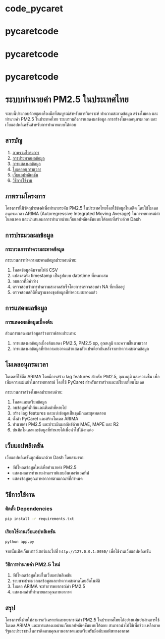 # code_pycaret
# pycaretcode
# pycaretcode
# pycaretcode
# ระบบทำนายค่า PM2.5 ในประเทศไทย

ระบบนี้ประกอบด้วยชุดเครื่องมือที่สมบูรณ์สำหรับการวิเคราะห์ ทำความสะอาดข้อมูล สร้างโมเดล และทำนายค่า PM2.5 ในประเทศไทย ระบบรวมถึงการแสดงผลข้อมูล การสร้างโมเดลอนุกรมเวลา และเว็บแอปพลิเคชันสำหรับการทำนายแบบโต้ตอบ

## สารบัญ
1. [ภาพรวมโครงการ](#ภาพรวมโครงการ)
2. [การประมวลผลข้อมูล](#การประมวลผลข้อมูล)
3. [การแสดงผลข้อมูล](#การแสดงผลข้อมูล)
4. [โมเดลอนุกรมเวลา](#โมเดลอนุกรมเวลา)
5. [เว็บแอปพลิเคชัน](#เว็บแอปพลิเคชัน)
6. [วิธีการใช้งาน](#วิธีการใช้งาน)

## ภาพรวมโครงการ

โครงการนี้มีวัตถุประสงค์เพื่อทำนายระดับ PM2.5 ในประเทศไทยโดยใช้ข้อมูลในอดีต โดยใช้โมเดลอนุกรมเวลา ARIMA (Autoregressive Integrated Moving Average) ในการพยากรณ์ค่าในอนาคต และนำเสนอผลการทำนายผ่านเว็บแอปพลิเคชันแบบโต้ตอบที่สร้างด้วย Dash

## การประมวลผลข้อมูล

### กระบวนการทำความสะอาดข้อมูล

กระบวนการทำความสะอาดข้อมูลประกอบด้วย:
1. โหลดข้อมูลดิบจากไฟล์ CSV
2. แปลงสตริง timestamp เป็นรูปแบบ datetime ที่เหมาะสม
3. ลบแถวที่มีค่าว่าง
4. ตรวจสอบว่าการทำความสะอาดสำเร็จโดยการตรวจสอบค่า NA ที่เหลืออยู่
5. ตรวจสอบสถิติพื้นฐานของชุดข้อมูลที่ทำความสะอาดแล้ว

## การแสดงผลข้อมูล

### การแสดงผลข้อมูลเบื้องต้น

ส่วนการแสดงผลข้อมูลสร้างกราฟสองประเภท:
1. การแสดงผลข้อมูลเบื้องต้นแสดง PM2.5, PM2.5 sp, อุณหภูมิ และความชื้นตามเวลา
2. การแสดงผลข้อมูลที่ทำความสะอาดแล้วแสดงตัวแปรเดียวกันหลังจากทำความสะอาดข้อมูล

## โมเดลอนุกรมเวลา

โมเดลที่ใช้คือ ARIMA โดยมีการสร้าง lag features สำหรับ PM2.5, อุณหภูมิ และความชื้น เพื่อเพิ่มความแม่นยำในการพยากรณ์ โดยใช้ PyCaret สำหรับการสร้างและเปรียบเทียบโมเดล

กระบวนการสร้างโมเดลประกอบด้วย:
1. โหลดและเตรียมข้อมูล
2. ลบข้อมูลที่ซ้ำกันและเติมค่าที่หายไป
3. สร้าง lag features และแบ่งข้อมูลเป็นชุดฝึกและชุดทดสอบ
4. ตั้งค่า PyCaret และสร้างโมเดล ARIMA
5. ทำนายค่า PM2.5 และประเมินผลลัพธ์ด้วย MAE, MAPE และ R2
6. บันทึกโมเดลและข้อมูลที่ทำนายได้เพื่อนำไปใช้งานต่อ

## เว็บแอปพลิเคชัน

เว็บแอปพลิเคชันถูกพัฒนาด้วย Dash โดยสามารถ:
- อัปโหลดข้อมูลใหม่เพื่อทำนายค่า PM2.5
- แสดงผลการทำนายผ่านกราฟแบบอินเทอร์แอคทีฟ
- แสดงข้อมูลคุณภาพอากาศตามเกณฑ์ที่กำหนด

## วิธีการใช้งาน

### ติดตั้ง Dependencies

```sh
pip install -r requirements.txt
```

### เรียกใช้งานเว็บแอปพลิเคชัน

```sh
python app.py
```

จากนั้นเปิดเว็บเบราว์เซอร์และไปที่ `http://127.0.0.1:8050/` เพื่อใช้งานเว็บแอปพลิเคชัน

### วิธีการทำนายค่า PM2.5 ใหม่

1. อัปโหลดข้อมูลใหม่ในเว็บแอปพลิเคชัน
2. ระบบจะประมวลผลข้อมูลและทำความสะอาดโดยอัตโนมัติ
3. โมเดล ARIMA จะทำการพยากรณ์ค่า PM2.5
4. แสดงผลค่าที่ทำนายและคุณภาพอากาศ

## สรุป

โครงการนี้ช่วยให้สามารถวิเคราะห์และพยากรณ์ค่า PM2.5 ในประเทศไทยได้อย่างแม่นยำผ่านการใช้โมเดล ARIMA และการแสดงผลผ่านเว็บแอปพลิเคชันแบบโต้ตอบ สามารถนำไปใช้เพื่อช่วยเหลือภาครัฐและประชาชนในการติดตามคุณภาพอากาศและเตรียมรับมือกับมลพิษทางอากาศ

